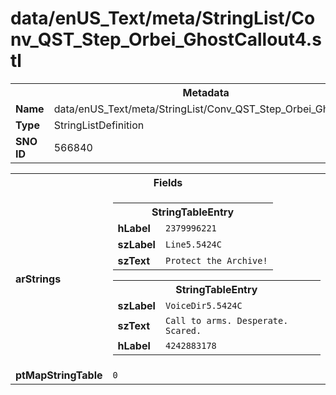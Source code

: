 <h1>data/enUS_Text/meta/StringList/Conv_QST_Step_Orbei_GhostCallout4.stl</h1><table><tr><th colspan="100%">Metadata</th></tr><tr><td><b>Name</b></td><td>data/enUS_Text/meta/StringList/Conv_QST_Step_Orbei_GhostCallout4.stl</td></tr><tr><td><b>Type</b></td><td>StringListDefinition</td></tr><tr><td><b>SNO ID</b></td><td>566840</td></tr></table>

<table><tr><th colspan="100%">Fields</th></tr><tr><td><b>arStrings</b></td><td><table><tr><th colspan="100%">StringTableEntry</th></tr><tr><td><b>hLabel</b></td><td><code>2379996221</code></td></tr><tr><td><b>szLabel</b></td><td><code>Line5.5424C</code></td></tr><tr><td><b>szText</b></td><td><code>Protect the Archive!</code></td></tr></table>


<table><tr><th colspan="100%">StringTableEntry</th></tr><tr><td><b>szLabel</b></td><td><code>VoiceDir5.5424C</code></td></tr><tr><td><b>szText</b></td><td><code>Call to arms. Desperate. Scared.</code></td></tr><tr><td><b>hLabel</b></td><td><code>4242883178</code></td></tr></table>


</td></tr><tr><td><b>ptMapStringTable</b></td><td><code>0</code></td></tr></table>


